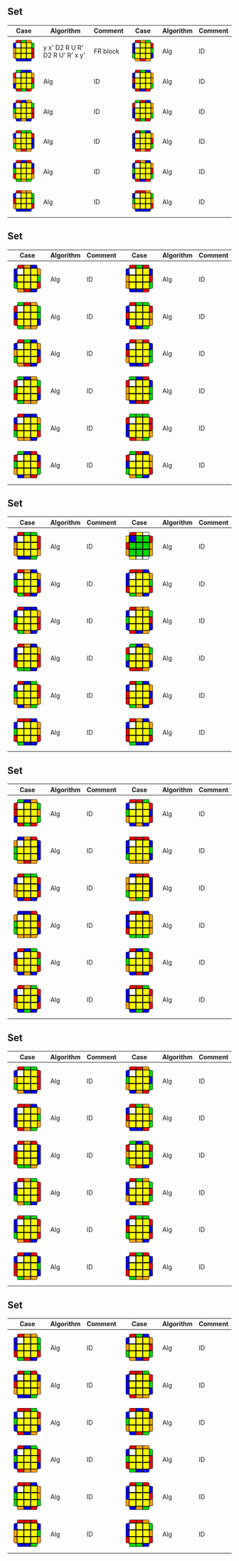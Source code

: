 Set 
------------------------
Case | Algorithm | Comment | Case | Algorithm | Comment
----------- | ----------- | ------------ | ----------- | ----------- | ------------
<img src="Images/1.jpg" width="80"> | y x' D2 R U R' D2 R U' R' x y' | FR block |	![](Images/7.jpg?raw=true) | Alg | ID
![](Images/2.jpg?raw=true) | Alg | ID	|	![](Images/8.jpg?raw=true) | Alg | ID
![](Images/3.jpg?raw=true) | Alg | ID	|	![](Images/9.jpg?raw=true) | Alg | ID
![](Images/4.jpg?raw=true) | Alg | ID	|	![](Images/10.jpg?raw=true) | Alg | ID
![](Images/5.jpg?raw=true) | Alg | ID	|	![](Images/11.jpg?raw=true) | Alg | ID
![](Images/6.jpg?raw=true) | Alg | ID	|	![](Images/12.jpg?raw=true) | Alg | ID
Set 
------------------------
Case | Algorithm | Comment | Case | Algorithm | Comment
----------- | ----------- | ------------ | ----------- | ----------- | ------------
![](Images/13.jpg?raw=true) | Alg | ID	|	![](Images/19.jpg?raw=true) | Alg | ID
![](Images/14.jpg?raw=true) | Alg | ID	|	![](Images/20.jpg?raw=true) | Alg | ID
![](Images/15.jpg?raw=true) | Alg | ID	|	![](Images/21.jpg?raw=true) | Alg | ID
![](Images/16.jpg?raw=true) | Alg | ID	|	![](Images/22.jpg?raw=true) | Alg | ID
![](Images/17.jpg?raw=true) | Alg | ID	|	![](Images/23.jpg?raw=true) | Alg | ID
![](Images/18.jpg?raw=true) | Alg | ID	|	![](Images/24.jpg?raw=true) | Alg | ID
Set 
------------------------
Case | Algorithm | Comment | Case | Algorithm | Comment
----------- | ----------- | ------------ | ----------- | ----------- | ------------
![](Images/25.jpg?raw=true) | Alg | ID	|	![](Images/31.jpg?raw=true) | Alg | ID
![](Images/26.jpg?raw=true) | Alg | ID	|	![](Images/32.jpg?raw=true) | Alg | ID
![](Images/27.jpg?raw=true) | Alg | ID	|	![](Images/33.jpg?raw=true) | Alg | ID
![](Images/28.jpg?raw=true) | Alg | ID	|	![](Images/34.jpg?raw=true) | Alg | ID
![](Images/29.jpg?raw=true) | Alg | ID	|	![](Images/35.jpg?raw=true) | Alg | ID
![](Images/30.jpg?raw=true) | Alg | ID	|	![](Images/36.jpg?raw=true) | Alg | ID
Set 
------------------------
Case | Algorithm | Comment | Case | Algorithm | Comment
----------- | ----------- | ------------ | ----------- | ----------- | ------------
![](Images/37.jpg?raw=true) | Alg | ID	|	![](Images/43.jpg?raw=true) | Alg | ID
![](Images/38.jpg?raw=true) | Alg | ID	|	![](Images/44.jpg?raw=true) | Alg | ID
![](Images/39.jpg?raw=true) | Alg | ID	|	![](Images/45.jpg?raw=true) | Alg | ID
![](Images/40.jpg?raw=true) | Alg | ID	|	![](Images/46.jpg?raw=true) | Alg | ID
![](Images/41.jpg?raw=true) | Alg | ID	|	![](Images/47.jpg?raw=true) | Alg | ID
![](Images/42.jpg?raw=true) | Alg | ID	|	![](Images/48.jpg?raw=true) | Alg | ID
Set 
------------------------
Case | Algorithm | Comment | Case | Algorithm | Comment
----------- | ----------- | ------------ | ----------- | ----------- | ------------
![](Images/49.jpg?raw=true) | Alg | ID	|	![](Images/55.jpg?raw=true) | Alg | ID
![](Images/50.jpg?raw=true) | Alg | ID	|	![](Images/56.jpg?raw=true) | Alg | ID
![](Images/51.jpg?raw=true) | Alg | ID	|	![](Images/57.jpg?raw=true) | Alg | ID
![](Images/52.jpg?raw=true) | Alg | ID	|	![](Images/58.jpg?raw=true) | Alg | ID
![](Images/53.jpg?raw=true) | Alg | ID	|	![](Images/59.jpg?raw=true) | Alg | ID
![](Images/54.jpg?raw=true) | Alg | ID	|	![](Images/60.jpg?raw=true) | Alg | ID
Set 
------------------------
Case | Algorithm | Comment | Case | Algorithm | Comment
----------- | ----------- | ------------ | ----------- | ----------- | ------------
![](Images/61.jpg?raw=true) | Alg | ID	|	![](Images/67.jpg?raw=true) | Alg | ID
![](Images/62.jpg?raw=true) | Alg | ID	|	![](Images/68.jpg?raw=true) | Alg | ID
![](Images/63.jpg?raw=true) | Alg | ID	|	![](Images/69.jpg?raw=true) | Alg | ID
![](Images/64.jpg?raw=true) | Alg | ID	|	![](Images/70.jpg?raw=true) | Alg | ID
![](Images/65.jpg?raw=true) | Alg | ID	|	![](Images/71.jpg?raw=true) | Alg | ID
![](Images/66.jpg?raw=true) | Alg | ID	|	![](Images/72.jpg?raw=true) | Alg | ID
